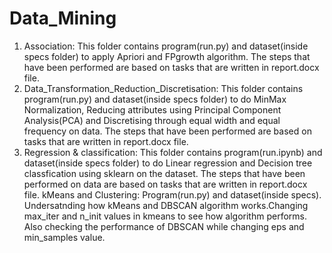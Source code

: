 # Data_Mining
 1. Association: This folder contains program(run.py) and dataset(inside specs folder) to apply Apriori and FPgrowth algorithm. The steps that have been performed are based on tasks that are written in report.docx file.
 2. Data_Transformation_Reduction_Discretisation: This folder contains program(run.py) and dataset(inside specs folder) to do MinMax Normalization, Reducing attributes using Principal Component Analysis(PCA) and Discretising through equal width and equal frequency on data. The steps that have been performed are based on tasks that are written in report.docx file.
 3. Regression & classification: This folder contains program(run.ipynb) and dataset(inside specs folder) to do Linear regression and Decision tree classfication using sklearn on the dataset. The steps that have been performed on data are based on tasks that are written in report.docx file.
kMeans and Clustering: Program(run.py) and dataset(inside specs). Undersatnding how kMeans and DBSCAN algorithm works.Changing max_iter and  n_init values in kmeans to see how algorithm performs. Also checking the performance of DBSCAN while changing eps and min_samples value.
